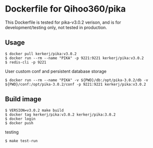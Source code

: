 # Dockerfile for Qihoo360/pika

This Dockerfile is tested for pika-v3.0.2 verison, and is for development/testing only, not tested in production.


## Usage

```
$ docker pull kerkerj/pika:v3.0.2
$ docker run --rm --name "PIKA" -p 9221:9221 kerkerj/pika:v3.0.2
$ redis-cli -p 9221
```

User custom conf and persistent database storage

```
$ docker run --rm --name "PIKA" -v ${PWD}/db:/opt/pika-3.0.2/db -v ${PWD}/conf:/opt/pika-3.0.2/conf -p 9221:9221 kerkerj/pika:v3.0.2
```

## Build image

```
$ VERSION=v3.0.2 make build
$ docker tag kerkerj/pika:v3.0.2 kerkerj/pika:3.0.2
$ docker login
$ docker push
```

testing

```
$ make test-run
```


